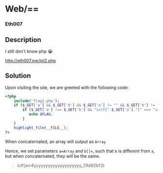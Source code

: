 # Web/==
### Eth007

## Description
I still don't know php 😭

http://eth007.me/lol2.php

## Solution
Upon visiting the site, we are greeted with the following code:
```php
<?php
    include('flag2.php');
    if ($_GET['a'] && $_GET['b'] && $_GET['a'] != "" && $_GET['b'] != "") {
        if ($_GET['a'] !== $_GET['b'] && "ictf{".$_GET['a']."}" === "ictf{".$_GET['b']."}") {
           echo $FLAG;
        }
    }
    highlight_file(__FILE__);
?>
```

When concaternated, an array will output as `Array`

Hence, we set parameters `a=Array` and `b[]=`, such that `b` is different from `a`, but when concaternated, they will be the same.

> ictf{arr4yyyyyyyyyyyyyyyyyyyy_29d92bf3}